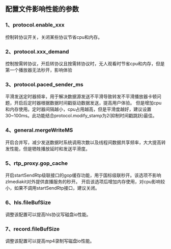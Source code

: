 ## 配置文件影响性能的参数

### 1、protocol.enable_xxx 
控制转协议开关，关闭某些协议节省cpu和内存。

### 2、protocol.xxx_demand
控制按需转协议，开启转协议且按需转协议时，无人观看时节省cpu和内存，但是第一个播放器无法秒开，影响体验

### 3、protocol.paced_sender_ms
平滑发送定时器频率，用于解决数据源发送不平滑导致转发不平滑播放器卡顿问题，开启后定时器根据数据时间戳驱动数据发送，提高用户体验。
但是增加cpu和内存使用。定时器间隔越小，cpu占用越高，但是平滑度越好，建议设置30~100ms。此功能结合protocol.modify_stamp为2(抑制时间戳跳跃)最佳。

### 4、general.mergeWriteMS 
开启合并写，减少发送数据时系统调用次数以及线程间数据共享频率，大大提高转发性能，但是牺牲播放延时和发送平滑度。

### 5、rtp_proxy.gop_cache
开启startSendRtp级联接口的gop缓存功能，用于国标级联秒开。该选项不影响zlmediakit对外提供直播服务的秒开。
开启该选项后增加内存使用，对cpu影响较小，如果不调用startSendRtp接口，建议关闭。

### 6、hls.fileBufSize
调整该配置可以提高hls协议写磁盘io性能。

### 7、record.fileBufSize
调整该配置可以提高mp4录制写磁盘io性能。
